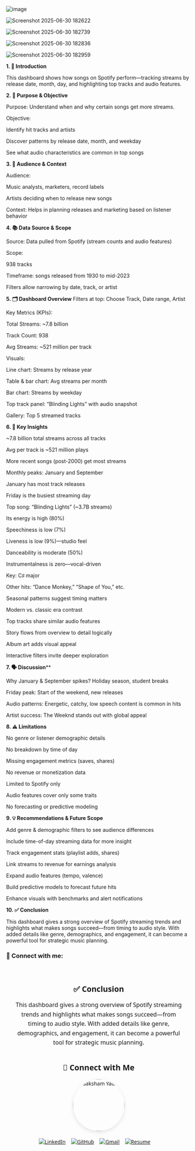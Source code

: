 ![image](https://github.com/user-attachments/assets/2bc6bcc2-971d-4784-a385-f0018969ef75)

![Screenshot 2025-06-30 182622](https://github.com/user-attachments/assets/8481e87c-8423-4b63-8d2e-be8630b82f1a)

![Screenshot 2025-06-30 182739](https://github.com/user-attachments/assets/164dc44c-c9eb-4175-bcad-fba1ed89df0c)

![Screenshot 2025-06-30 182836](https://github.com/user-attachments/assets/7a0d6547-4040-4ace-b694-e61dc86e199f)

![Screenshot 2025-06-30 182959](https://github.com/user-attachments/assets/bc546d76-9be2-4f98-93e5-f2e24cd84cbc)




**1. 🎵 Introduction**

This dashboard shows how songs on Spotify perform—tracking streams by release date, month, day, and highlighting top tracks and audio features.

**2. 🎯 Purpose & Objective**

Purpose: Understand when and why certain songs get more streams.

Objective:

Identify hit tracks and artists

Discover patterns by release date, month, and weekday

See what audio characteristics are common in top songs

**3. 👥 Audience & Context**

Audience:

Music analysts, marketers, record labels

Artists deciding when to release new songs

Context: Helps in planning releases and marketing based on listener behavior

**4. 📚 Data Source & Scope**

Source: Data pulled from Spotify (stream counts and audio features)

Scope:

938 tracks

Timeframe: songs released from 1930 to mid-2023

Filters allow narrowing by date, track, or artist

**5. 🗂 Dashboard Overview**
Filters at top: Choose Track, Date range, Artist

Key Metrics (KPIs):

Total Streams: ~7.8 billion

Track Count: 938

Avg Streams: ~521 million per track

Visuals:

Line chart: Streams by release year

Table & bar chart: Avg streams per month

Bar chart: Streams by weekday

Top track panel: “Blinding Lights” with audio snapshot

Gallery: Top 5 streamed tracks

**6. 🚀 Key Insights**


~7.8 billion total streams across all tracks

Avg per track is ~521 million plays

More recent songs (post-2000) get most streams

Monthly peaks: January and September

January has most track releases

Friday is the busiest streaming day

Top song: “Blinding Lights” (~3.7B streams)

Its energy is high (80%)

Speechiness is low (7%)

Liveness is low (9%)—studio feel

Danceability is moderate (50%)

Instrumentalness is zero—vocal-driven

Key: C♯ major

Other hits: “Dance Monkey,” “Shape of You,” etc.

Seasonal patterns suggest timing matters

Modern vs. classic era contrast

Top tracks share similar audio features

Story flows from overview to detail logically

Album art adds visual appeal

Interactive filters invite deeper exploration

**7. 🗣 Discussion****


Why January & September spikes? Holiday season, student breaks

Friday peak: Start of the weekend, new releases

Audio patterns: Energetic, catchy, low speech content is common in hits

Artist success: The Weeknd stands out with global appeal

**8. ⚠️ Limitations**


No genre or listener demographic details

No breakdown by time of day

Missing engagement metrics (saves, shares)

No revenue or monetization data

Limited to Spotify only

Audio features cover only some traits

No forecasting or predictive modeling

**9. 💡 Recommendations & Future Scope**


Add genre & demographic filters to see audience differences

Include time-of-day streaming data for more insight

Track engagement stats (playlist adds, shares)

Link streams to revenue for earnings analysis

Expand audio features (tempo, valence)

Build predictive models to forecast future hits

Enhance visuals with benchmarks and alert notifications

**10. ✅ Conclusion**


This dashboard gives a strong overview of Spotify streaming trends and highlights what makes songs succeed—from timing to audio style. With added details like genre, demographics, and engagement, it can become a powerful tool for strategic music planning.


### 👋 Connect with me:

<!-- 🌟 Section Container -->
<div style="max-width: 800px; margin: auto; padding: 20px; font-family: 'Segoe UI', sans-serif;">

  <!-- ✅ Conclusion -->
  <h2 style="text-align: center;">✅ Conclusion</h2>
  <p style="text-align: center; font-size: 16px; line-height: 1.6;">
    This dashboard gives a strong overview of Spotify streaming trends and highlights what makes songs succeed—from timing to audio style. With added details like genre, demographics, and engagement, it can become a powerful tool for strategic music planning.
  </p>

  <!-- 🤝 Connect with Me -->
  <h2 style="text-align: center; margin-top: 40px;">🤝 Connect with Me</h2>

  <!-- Profile Image -->
  <div style="text-align: center; margin-bottom: 20px;">
    <img src="https://github.com/user-attachments/assets/your-image-id" 
         alt="Saksham Yadav" 
         width="140" 
         style="border-radius: 50%; box-shadow: 0 4px 12px rgba(0,0,0,0.1);">
  </div>

  <!-- Social Badges -->
  <div style="display: flex; justify-content: center; flex-wrap: wrap; gap: 15px;">
    <a href="https://www.linkedin.com/in/saksham-yadav-380b251b5/" target="_blank">
      <img src="https://img.shields.io/badge/LinkedIn-Connect-blue?style=for-the-badge&logo=linkedin&logoColor=white" alt="LinkedIn">
    </a>
    <a href="https://github.com/yourusername" target="_blank">
      <img src="https://img.shields.io/badge/GitHub-Profile-black?style=for-the-badge&logo=github&logoColor=white" alt="GitHub">
    </a>
    <a href="mailto:your.email@example.com">
      <img src="https://img.shields.io/badge/Gmail-Email-red?style=for-the-badge&logo=gmail&logoColor=white" alt="Gmail">
    </a>
    <a href="https://your-resume-link.com" target="_blank">
      <img src="https://img.shields.io/badge/Resume-Download-green?style=for-the-badge&logo=adobeacrobatreader&logoColor=white" alt="Resume">
    </a>
  </div>

</div>




